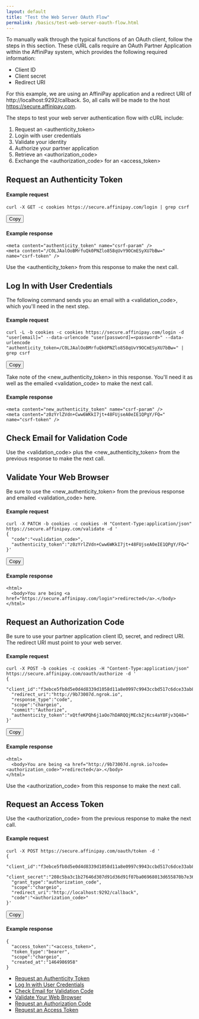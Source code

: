 ```yaml
---
layout: default
title: "Test the Web Server OAuth Flow"
permalink: /basics/test-web-server-oauth-flow.html
---
```


To manually walk through the typical functions of an OAuth client, follow the steps in this section. These cURL calls require an OAuth Partner Application within the AffiniPay system, which provides the following required information:

 - Client ID
 - Client secret
 - Redirect URI

For this example, we are using an AffiniPay application and a redirect URI of <span class="code-green">http://localhost:9292/callback</span>. So, all calls will be made to the host <span class="code-green">https://secure.affinipay.com</span>.

The steps to test your web server authentication flow with cURL include:

 1. Request an <span class="code-green">&lt;authenticity_token&gt;</span>
 2. Login with user credentials
 3. Validate your identity
 4. Authorize your partner application
 5. Retrieve an <span class="code-green">&lt;authorization_code&gt;</span>
 6. Exchange the <span class="code-green">&lt;authorization_code&gt;</span> for an <span class="code-green">&lt;access_token&gt;</span>

## Request an Authenticity Token
<h4>Example request</h4>
<pre id="request-authenticity-token"><code class="curl">curl -X GET -c cookies https://secure.affinipay.com/login | grep csrf
</code></pre>
<button id="btn" class="btn copy" data-clipboard-target="#request-authenticity-token" onclick="Materialize.toast('Copied!', 2000)">Copy</button>

<h4>Example response</h4>
<pre><code class="html">&lt;meta content="authenticity_token" name="csrf-param" />
&lt;meta content="/C0LJAalOoBMrfuQk0PNZlo858qUvY9OCmESyXU7bBw=" name="csrf-token" />
</code></pre>

Use the <span class="code-green">&lt;authenticity_token&gt;</span> from this response to make the next call.

## Log In with User Credentials

The following command sends you an email with a <span class="code-green">&lt;validation_code&gt;</span>, which you'll need in the next step.
<h4>Example request</h4>
<pre id="login"><code class="curl">curl -L -b cookies -c cookies https://secure.affinipay.com/login -d "user[email]=<email@address.com>" --data-urlencode "user[password]=&lt;password>" --data-urlencode "authenticity_token=/C0LJAalOoBMrfuQk0PNZlo858qUvY9OCmESyXU7bBw=" | grep csrf
</code></pre>
<button id="btn" class="btn copy" data-clipboard-target="#login" onclick="Materialize.toast('Copied!', 2000)">Copy</button>

Take note of the <span class="code-green">&lt;new_authenticity_token&gt;</span> in this response. You'll need it as well as the emailed <span class="code-green">&lt;validation_code&gt;</span> to make the next call.
<h4>Example response</h4>
<pre><code class="html">&lt;meta content="new_authenticity_token" name="csrf-param" />
&lt;meta content="z0zYrlZVdn+Cww6WKkI7jt+48FUjseA0eIE1QPgY/FQ=" name="csrf-token" />
</code></pre>

## Check Email for Validation Code

Use the <span class="code-green">&lt;validation_code&gt;</span> plus the <span class="code-green">&lt;new_authenticity_token&gt;</span> from the previous response to make the next call.

## Validate Your Web Browser

Be sure to use the <span class="code-green">&lt;new_authenticity_token&gt;</span> from the previous response and emailed <span class="code-green">&lt;validation_code&gt;</span> here.
<h4>Example request</h4>
<pre id="validate"><code class="json">curl -X PATCH -b cookies -c cookies -H "Content-Type:application/json" https://secure.affinipay.com/validate -d '
{
  "code":"&lt;validation_code>",
  "authenticity_token":"z0zYrlZVdn+Cww6WKkI7jt+48FUjseA0eIE1QPgY/FQ="
}'
</code></pre>
<button id="btn" class="btn copy" data-clipboard-target="#validate" onclick="Materialize.toast('Copied!', 2000)">Copy</button>

<h4>Example response</h4>
<pre><code class="html">&lt;html>
  &lt;body>You are being &lt;a href="https://secure.affinipay.com/login">redirected&lt;/a>.&lt;/body>
&lt;/html>
</code></pre>

## Request an Authorization Code

Be sure to use your partner application client ID, secret, and redirect URI. The redirect URI must point to your web server.
<h4>Example request</h4>
<pre id="request-auth-code"><code class="json">curl -X POST -b cookies -c cookies -H "Content-Type:application/json" https://secure.affinipay.com/oauth/authorize -d '
{
  "client_id":"f3ebce5fb8d5e0d4d8339d1058d11a8e0997c9943ccbd517c6dce33ab8bbdcc6",
  "redirect_uri":"http://9b73007d.ngrok.io",
  "response_type":"code",
  "scope":"chargeio",
  "commit":"Authorize",
  "authenticity_token":"xQtfeKPQh6j1aOo7hDARQQjMEcbZjKcs4aY8Fjv3Q48="
}'</code></pre>
<button id="btn" class="btn copy" data-clipboard-target="#request-auth-code" onclick="Materialize.toast('Copied!', 2000)">Copy</button>

<h4>Example response</h4>
<pre><code class="html">&lt;html>
  &lt;body>You are being &lt;a href="http://9b73007d.ngrok.io?code=&lt;authorization_code>">redirected&lt;/a>.&lt;/body>
&lt;/html>
</code></pre>

Use the <span class="code-green">&lt;authorization_code&gt;</span> from this response to make the next call.

## Request an Access Token

Use the <span class="code-green">&lt;authorization_code&gt;</span> from the previous response to make the next call.
<h4>Example request</h4>
<pre id="request-token"><code class="json">curl -X POST https://secure.affinipay.com/oauth/token -d '
{
  "client_id":"f3ebce5fb8d5e0d4d8339d1058d11a8e0997c9943ccbd517c6dce33ab8bbdcc6",
  "client_secret":"208c5ba3c1b27646d307d91d36d91f07ba06968013d655870b7e36d5b2b69a47",
  "grant_type":"authorization_code",
  "scope":"chargeio",
  "redirect_uri":"http://localhost:9292/callback",
  "code":"&lt;authorization_code>"
}'
</code></pre>
<button id="btn" class="btn copy" data-clipboard-target="#request-token" onclick="Materialize.toast('Copied!', 2000)">Copy</button>

<h4>Example response</h4>
<pre><code class="json">{
  "access_token":"&lt;access_token>",
  "token_type":"bearer",
  "scope":"chargeio",
  "created_at":"1464986958"
}
</code></pre>

<!-- Scrollspy -->
<scrollspy-toc>
<div class="col hide-on-small-only m3 12">
  <div class="toc-wrapper pinned col s6 offset-s6" style="top: 150px;">
  <ul class="section table-of-contents" style="margin-right: 10px;">
      <li><a href="#request-an-authenticity-token">Request an Authenticity Token</a></li>
      <li><a href="#log-in-with-user-credentials">Log In with User Credentials</a></li>
      <li><a href="#check-email-for-validation-code">Check Email for Validation Code</a></li>
      <li><a href="#validate-your-web-browser">Validate Your Web Browser</a></li>
      <li><a href="#request-an-authorization-code">Request an Authorization Code</a></li>
      <li><a href="#request-an-access-token">Request an Access Token</a></li>
  </ul>
  </div>
</div>
</scrollspy-toc>
